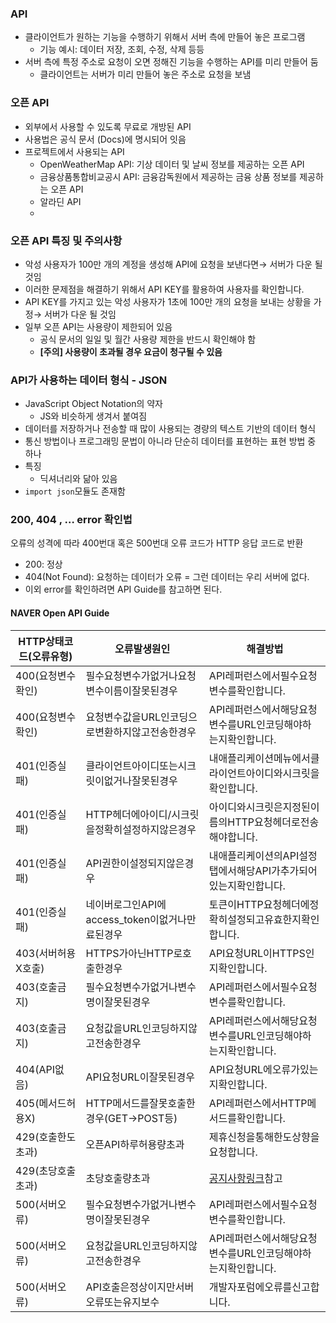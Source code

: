 ### API

- 클라이언트가 원하는 기능을 수행하기 위해서 서버 측에 만들어 놓은 프로그램
    - 기능 예시: 데이터 저장, 조회, 수정, 삭제 등등
- 서버 측에 특정 주소로 요청이 오면 정해진 기능을 수행하는 API를 미리 만들어 둠
    - 클라이언트는 서버가 미리 만들어 놓은 주소로 요청을 보냄

### 오픈 API

- 외부에서 사용할 수 있도록 무료로 개방된 API
- 사용법은 공식 문서 (Docs)에 명시되어 잇음
- 프로젝트에서 사용되는 API
    - OpenWeatherMap API: 기상 데이터 및 날씨 정보를 제공하는 오픈 API
    - 금융상품통합비교공시 API: 금융감독원에서 제공하는 금융 상품 정보를 제공하는 오픈 API
    - 알라딘 API
    - 
### 오픈 API 특징 및 주의사항

- 악성 사용자가 100만 개의 계정을 생성해 API에 요청을 보낸다면→ 서버가 다운 될 것임
- 이러한 문제점을 해결하기 위해서 API KEY를 활용하여 사용자를 확인합니다.
- API KEY를 가지고 있는 악성 사용자가 1초에 100만 개의 요청을 보내는 상황을 가정→ 서버가 다운 될 것임
- 일부 오픈 API는 사용량이 제한되어 있음
    - 공식 문서의 일일 및 월간 사용량 제한을 반드시 확인해야 함
    - **[주의] 사용량이 초과될 경우 요금이 청구될 수 있음**
    

### API가 사용하는 데이터 형식 - JSON

- JavaScript Object Notation의 약자
    - JS와 비슷하게 생겨서 붙여짐
- 데이터를 저장하거나 전송할 때 많이 사용되는 경량의 텍스트 기반의 데이터 형식
- 통신 방법이나 프로그래밍 문법이 아니라 단순히 데이터를 표현하는 표현 방법 중 하나
- 특징
    - 딕셔너리와 닮아 있음
- `import json`모듈도 존재함

### 200, 404 , … error 확인법
오류의 성격에 따라 400번대 혹은 500번대 오류 코드가 HTTP 응답 코드로 반환
- 200: 정상
- 404(Not Found): 요청하는 데이터가 오류 = 그런 데이터는 우리 서버에 없다.
- 이외 error를 확인하려면 API Guide를 참고하면 된다.
####  NAVER Open API Guide

|HTTP상태코드(오류유형)|오류발생원인|해결방법|
|----------------|------------------------------|------------------------------|
|400(요청변수확인)|필수요청변수가없거나요청변수이름이잘못된경우|API레퍼런스에서필수요청변수를확인합니다.|
|400(요청변수확인)|요청변수값을URL인코딩으로변환하지않고전송한경우|API레퍼런스에서해당요청변수를URL인코딩해야하는지확인합니다.|
|401(인증실패)|클라이언트아이디또는시크릿이없거나잘못된경우|내애플리케이션메뉴에서클라이언트아이디와시크릿을확인합니다.|
|401(인증실패)|HTTP헤더에아이디/시크릿을정확히설정하지않은경우|아이디와시크릿은지정된이름의HTTP요청헤더로전송해야합니다.|
|401(인증실패)|API권한이설정되지않은경우|내애플리케이션의API설정탭에서해당API가추가되어있는지확인합니다.|
|401(인증실패)|네이버로그인API에access_token이없거나만료된경우|토큰이HTTP요청헤더에정확히설정되고유효한지확인합니다.|
|403(서버허용X호출)|HTTPS가아닌HTTP로호출한경우|API요청URL이HTTPS인지확인합니다.|
|403(호출금지)|필수요청변수가없거나변수명이잘못된경우|API레퍼런스에서필수요청변수를확인합니다.|
|403(호출금지)|요청값을URL인코딩하지않고전송한경우|API레퍼런스에서해당요청변수를URL인코딩해야하는지확인합니다.|
|404(API없음)|API요청URL이잘못된경우|API요청URL에오류가있는지확인합니다.|
|405(메서드허용X)|HTTP메서드를잘못호출한경우(GET→POST등)|API레퍼런스에서HTTP메서드를확인합니다.|
|429(호출한도초과)|오픈API하루허용량초과|제휴신청을통해한도상향을요청합니다.|
|429(초당호출초과)|초당호출량초과|[공지사항링크](https://developers.naver.com/notice/article/10000000000030659365)참고|
|500(서버오류)|필수요청변수가없거나변수명이잘못된경우|API레퍼런스에서필수요청변수를확인합니다.|
|500(서버오류)|요청값을URL인코딩하지않고전송한경우|API레퍼런스에서해당요청변수를URL인코딩해야하는지확인합니다.|
|500(서버오류)|API호출은정상이지만서버오류또는유지보수|개발자포럼에오류를신고합니다.|
